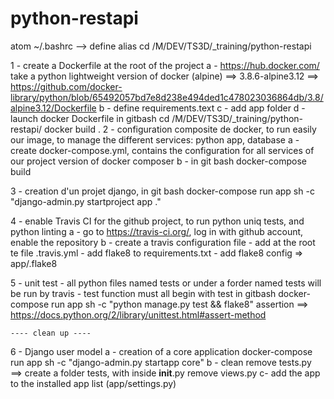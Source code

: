 # python-restapi

atom  ~/.bashrc --> define alias
cd  /M/DEV/TS3D/_training/python-restapi


1 - create a Dockerfile at the root of the project
  a - https://hub.docker.com/ take a python lightweight version of docker (alpine) ==> 3.8.6-alpine3.12
      ==> https://github.com/docker-library/python/blob/65492057bd7e8d238e494ded1c478023036864db/3.8/alpine3.12/Dockerfile
    b - define requirements.text
    c - add app folder
    d - launch docker Dockerfile in gitbash
      cd /M/DEV/TS3D/_training/python-restapi/
       docker build .
2 - configuration composite de docker, to run easily our image, to manage the different         services: python app, database
    a - create docker-compose.yml, contains the configuration for all services of our project
      version of docker composer
    b - in git bash
      docker-compose build

3 - creation d'un projet django, in git bash
  docker-compose run app sh -c "django-admin.py startproject app ."

4 - enable Travis CI for the github project, to run python uniq tests, and python linting
    a - go to https://travis-ci.org/, log in with github account, enable the repository
    b - create a travis configuration file
        - add at the root te file .travis.yml
        - add flake8 to requirements.txt
        - add flake8 config => app/.flake8

5 - unit test
    - all python files named tests or under a forder named tests will be run by travis
    - test function must all begin with test
    in gitbash
      docker-compose run app sh -c "python manage.py test && flake8"
    assertion ==> https://docs.python.org/2/library/unittest.html#assert-method

    ---- clean up ----
6 - Django user model
      a - creation of a core application
        docker-compose run app sh -c "django-admin.py startapp core"
      b - clean
      remove tests.py ==> create a folder tests, with inside __init__.py
      remove views.py
      c- add the app to the installed app list (app/settings.py)

